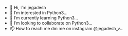 - 👋 Hi, I’m jegadesh
- 👀 I’m interested in Python3...
- 🌱 I’m currently learning Python3...
- 💞️ I’m looking to collaborate on Python3...
- 📫 How to reach me dm me on instagram @jegadesh_v...

<!---
vjegadesh/vjegadesh is a ✨ special ✨ repository because its `README.md` (this file) appears on your GitHub profile.
You can click the Preview link to take a look at your changes.
--->
